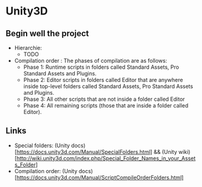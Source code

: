 # Unity3D 

## Begin well the project
  * Hierarchie:
    * TODO
  * Compilation order : The phases of compilation are as follows:
    * Phase 1: Runtime scripts in folders called Standard Assets, Pro Standard Assets and Plugins.
    * Phase 2: Editor scripts in folders called Editor that are anywhere inside top-level folders called Standard Assets, Pro Standard Assets and Plugins.
    * Phase 3: All other scripts that are not inside a folder called Editor
    * Phase 4: All remaining scripts (those that are inside a folder called Editor).

## Links
* Special folders: (Unity docs)[https://docs.unity3d.com/Manual/SpecialFolders.html] && (Unity wiki)[http://wiki.unity3d.com/index.php/Special_Folder_Names_in_your_Assets_Folder]
* Compilation order: (Unity docs)[https://docs.unity3d.com/Manual/ScriptCompileOrderFolders.html]
